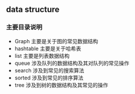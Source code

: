## data structure ##

### 主要目录说明

- Graph  主要是关于图的常见数据结构
- hashtable 主要是关于哈希表
- list  主要是列表数据结构
- queue  涉及队列的数据结构及其对队列的常见操作
- search  涉及到常见的搜索算法
- sorted 涉及到常见的排序算法
- tree 涉及到树的数据结构及其常见的操作